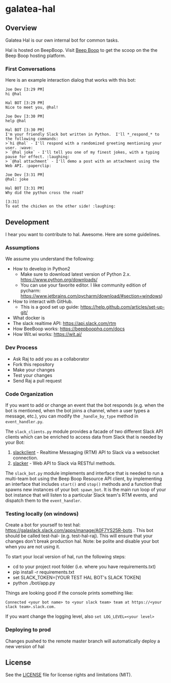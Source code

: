 galatea-hal
=============

## Overview
Galatea Hal is our own internal bot for common tasks.  

Hal is hosted on BeepBoop. Visit [Beep Boop](https://beepboophq.com/docs/article/overview) to get the scoop on the the Beep Boop hosting platform. 

### First Conversations

Here is an example interaction dialog that works with this bot:
```
Joe Dev [3:29 PM]
hi @hal

Hal BOT [3:29 PM]
Nice to meet you, @hal!

Joe Dev [3:30 PM]
help @hal

Hal BOT [3:30 PM]
I'm your friendly Slack bot written in Python.  I'll ​*​_respond_​*​ to the following commands:
>`hi @hal` - I'll respond with a randomized greeting mentioning your user. :wave:
> `@hal joke` - I'll tell you one of my finest jokes, with a typing pause for effect. :laughing:
> `@hal attachment` - I'll demo a post with an attachment using the Web API. :paperclip:

Joe Dev [3:31 PM]
@hal: joke

Hal BOT [3:31 PM]
Why did the python cross the road?

[3:31]
To eat the chicken on the other side! :laughing:
```

## Development
I hear you want to contribute to hal.  Awesome.  Here are some guidelines.

### Assumptions
We assume you understand the following:
- How to develop in Python2 
  - Make sure to download latest version of Python 2.x.  https://www.python.org/downloads/
  - You can use your favorite editor.  I like community edition of pycharm:  https://www.jetbrains.com/pycharm/download/#section=windows) 
- How to interact with GitHub. 
  - This is a good set up guide:  https://help.github.com/articles/set-up-git/
- What docker is
- The slack realtime API:  https://api.slack.com/rtm  
- How BeeBoop works: https://beepboophq.com/docs 
- How Wit.wi works: https://wit.ai/

### Dev Process
- Ask Raj to add you as a collaborator
- Fork this repository
- Make your changes
- Test your changes
- Send Raj a pull request

### Code Organization
If you want to add or change an event that the bot responds (e.g. when the bot is mentioned, when the bot joins a channel, when a user types a message, etc.), you can modify the `_handle_by_type` method in `event_handler.py`.

The `slack_clients.py` module provides a facade of two different Slack API clients which can be enriched to access data from Slack that is needed by your Bot:

1. [slackclient](https://github.com/slackhq/python-slackclient) - Realtime Messaging (RTM) API to Slack via a websocket connection.
2. [slacker](https://github.com/os/slacker) - Web API to Slack via RESTful methods.

The `slack_bot.py` module implements and interface that is needed to run a multi-team bot using the Beep Boop Resource API client, by implementing an interface that includes `start()` and `stop()` methods and a function that spawns new instances of your bot: `spawn_bot`.  It is the main run loop of your bot instance that will listen to a particular Slack team's RTM events, and dispatch them to the `event_handler`.

### Testing locally (on windows)

Create a bot for yourself to test hal:  https://galaslack.slack.com/apps/manage/A0F7YS25R-bots .  This bot should be called test-hal-<your name> (e.g. test-hal-raj).  This will ensure that your changes don't break production hal.  Note: be polite and disable your bot when you are not using it.

To start your local version of hal, run the following steps:
- cd to your project root folder (i.e. where you have requirements.txt)
- pip install -r requirements.txt
- set SLACK_TOKEN=[YOUR TEST HAL BOT's SLACK TOKEN]
- python ./bot/app.py

Things are looking good if the console prints something like:

	Connected <your bot name> to <your slack team> team at https://<your slack team>.slack.com.

If you want change the logging level, also `set LOG_LEVEL=<your level>`

### Deploying to prod
Changes pushed to the remote master branch will automatically deploy a new version of hal

## License

See the [LICENSE](LICENSE.md) file for license rights and limitations (MIT).
